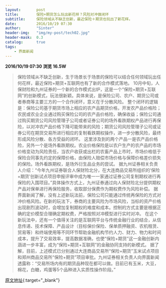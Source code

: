 ```yaml
---
layout:       post
title:        保险+期货怎么玩出新花样？风险对冲做闭环
subtitle:     保险领域从不缺乏创新，最近保险＋期货也玩出了新花样。
date:         2016/10/19 07:30
author:       "Sinter"
header-img:   "img/my-post/tech02.jpg"
header-mask:  0.3
catalog:      true
tags:
    - 界面新闻
---
```


**2016/10/19 07:30**  **浏览 16.5W**

> 保险领域从不缺乏创新，生于场景长于场景的保险可以结合任何领域玩出任何花样，最近保险+期货+互联网也有了新的合作模式落地。
10月中旬，人保财险和九州证券的一个新的合作模式出炉，这是一个“保险+期货+互联网”的创新模式，玩法很新颖。具体来说，是保险公司、农户、期货公司或者券商等主要三方的一个合作闭环，意义在于分散风险。
整个闭环的逻辑是：保险公司基于期货市场上相应的农产品期货价格，开发农产品价格险；农民或农业企业通过购买保险公司的农产品价格险，确保收益；保险公司通过购买期货公司风险管理子公司或者证券公司的场外看跌期权产品进行再保险，以对冲农产品价格下降可能带来的风险；期货公司风险管理子公司或证券公司在期货交易所进行相应的复制看跌期权操作，进一步分散风险，最终形成风险分散、各方受益的闭环。
这里涉及到的两个产品一是农产品价格险，另外一个是场外看跌期权。农业价格保险是以农户生产的农产品的市场价格变动为风险责任，当农户收获或出栏的农畜产品上市时，市场价格低于保险合同事先约定的保障价格，由保险人赔偿市场价格与保障价格差价损失的保险。场外看跌期权，是场外衍生品业务的尝试。
据九州证券相关负责人介绍：“今年九州证券联合人保财险北分，在大连商品交易所组织的‘保险+期货’创新试点项目申报评审中成为唯一一家通过证券公司复制期权进行再保险的入围项目。”具体操作方式上，九州证券通过向人保财险北分提供期权产品对保单进行再保险服务，收取部分保费作为期权费作为风险补偿。
据界面新闻了解，没有上述新玩法前，保险公司只能通过传统再保险的方式对冲价格风险。在新的玩法下，券商的主要风险为市场风险，当标的资产价格出现剧烈波动时，会增加复制期权的难度和成本。控制的方式主要是根据正确的定价模型合理确定期权费，严格按照对冲模型进行实时对冲。
在这个新玩法中，还有一个值得关注的是互联网平台与传统金融行业的结合，从信息传递、技术保障、产品设计（目标保价保险、保单质押融资、农机租赁、贸易等）和终端使用等不同环节帮助金融机构节约人力、财力、物力和时间成本，提升了交易效率，提高数据准确，也使“保险+期货”这一金融创新内涵进一步丰富，成为“保险+期货+互联网”的金融协同支持的新模式。
据了解，目前，上述模式已分别通过大连商品交易所“保险+期货”玉米试点项目和郑州商品交易所“保险+期货”项目审批。九州证券相关负责人向界面新闻透露称：“交易所场内有的期货品种现在都可以做。目前已有玉米，大豆，棉花，白糖，鸡蛋等5个品种进入实质性操作阶段。”


[原文地址](http://www.jiemian.com/article/907968.html){:target="_blank"}


